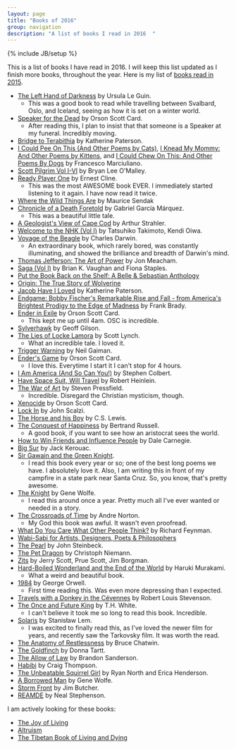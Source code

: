 ```yaml
---
layout: page
title: "Books of 2016"
group: navigation
description: "A list of books I read in 2016  "
---
```

{% include JB/setup %}

This is a list of books I have read in 2016. I will keep this list updated as I finish more books, throughout the year. Here is my list of [books read in 2015](http://burntfen.com/2015-12-29/books-i-read-in-2015).

* [The Left Hand of Darkness](https://en.wikipedia.org/wiki/The_Left_Hand_of_Darkness) by Ursula Le Guin.
  - This was a good book to read while travelling between Svalbard, Oslo, and Iceland, seeing as how it is set on a winter world.
* [Speaker for the Dead](https://en.wikipedia.org/wiki/Speaker_for_the_Dead) by Orson Scott Card.
  - After reading this, I plan to insist that that someone is a Speaker at my funeral. Incredibly moving.
* [Bridge to Terabithia](https://en.wikipedia.org/wiki/Bridge_to_Terabithia_(novel)) by Katherine Paterson.
* [I Could Pee On This (And Other Poems by Cats)](http://www.amazon.com/Could-Pee-This-Other-Poems/dp/1452110581), [I Knead My Mommy: And Other Poems by Kittens](http://www.amazon.com/Knead-My-Mommy-Other-Kittens/dp/1452132917), and [I Could Chew On This: And Other Poems By Dogs](http://www.amazon.com/Could-Chew-This-Other-Poems/dp/1452119031) by Francesco Marciuliano.
* [Scott Pilgrim Vol I-VI](https://en.wikipedia.org/wiki/Scott_Pilgrim) by Bryan Lee O'Malley.
* [Ready Player One](https://en.wikipedia.org/wiki/Ready_Player_One) by Ernest Cline.
  - This was the most AWESOME book EVER. I immediately started listening to it again. I have now read it twice.
* [Where the Wild Things Are](https://en.wikipedia.org/wiki/Where_the_Wild_Things_Are) by Maurice Sendak
* [Chronicle of a Death Foretold](https://en.wikipedia.org/wiki/Chronicle_of_a_Death_Foretold) by Gabriel García Márquez.
  - This was a beautiful little tale.
* [A Geologist's View of Cape Cod](http://www.amazon.com/A-Geologists-View-Cape-Cod/dp/0940160390) by Arthur Strahler.
* [Welcome to the NHK (Vol I)](https://en.wikipedia.org/wiki/Welcome_to_the_N.H.K.) by Tatsuhiko Takimoto, Kendi Oiwa.
* [Voyage of the Beagle](http://www.amazon.com/The-Voyage-Beagle-Researches-Classics/dp/014043268X) by Charles Darwin.
  - An extraordinary book, which rarely bored, was constantly illuminating, and showed the brilliance and breadth of Darwin's mind.
* [Thomas Jefferson: The Art of Power](http://www.amazon.com/Thomas-Jefferson-The-Art-Power/dp/0812979486) by Jon Meacham.
* [Saga (Vol I)](https://en.wikipedia.org/wiki/Saga_(comic_book)) by Brian K. Vaughan and Fiona Staples.
* [Put the Book Back on the Shelf: A Belle & Sebastian Anthology](https://en.wikipedia.org/wiki/Put_the_Book_Back_on_the_Shelf)
* [Origin: The True Story of Wolverine](https://en.wikipedia.org/wiki/Origin_(comics))
* [Jacob Have I Loved](https://en.wikipedia.org/wiki/Jacob_Have_I_Loved) by Katherine Paterson.
* [Endgame: Bobby Fischer's Remarkable Rise and Fall - from America's Brightest Prodigy to the Edge of Madness](http://www.amazon.com/Endgame-Fischers-Remarkable-Americas-Brightest/dp/0307463915) by Frank Brady.
* [Ender in Exile](https://en.wikipedia.org/wiki/Ender_in_Exile) by Orson Scott Card.
  - This kept me up until 4am. OSC is incredible.
* [Sylverhawk](http://www.amazon.com/Sylverhawk-Geoff-Gilson-ebook/dp/B01328HYBO) by Geoff Gilson.
* [The Lies of Locke Lamora](https://en.wikipedia.org/wiki/The_Lies_of_Locke_Lamora) by Scott Lynch.
  - What an incredible tale. I loved it.
* [Trigger Warning](http://www.nytimes.com/2015/03/08/books/review/neil-gaimans-trigger-warning.html) by Neil Gaiman.
* [Ender's Game](https://en.wikipedia.org/wiki/Ender%27s_Game) by Orson Scott Card.
  - I love this. Everytime I start it I can't stop for 4 hours.
* [I Am America (And So Can You!)](https://en.wikipedia.org/wiki/I_Am_America_(And_So_Can_You!)) by Stephen Colbert.
* [Have Space Suit, Will Travel](https://en.wikipedia.org/wiki/Have_Space_Suit%E2%80%94Will_Travel) by Robert Heinlein.
* [The War of Art](https://en.wikipedia.org/wiki/The_War_of_Art_(book)) by Steven Pressfield.
  - Incredible. Disregard the Christian mysticism, though.
* [Xenocide](https://en.wikipedia.org/wiki/Xenocide) by Orson Scott Card.
* [Lock In](https://en.wikipedia.org/wiki/Lock_In) by John Scalzi.
* [The Horse and his Boy](https://en.wikipedia.org/wiki/The_Horse_and_His_Boy) by C.S. Lewis.
* [The Conquest of Happiness](http://russell-j.com/beginner/COH-TEXT.HTM) by Bertrand Russell.
  - A good book, if you want to see how an aristocrat sees the world.
* [How to Win Friends and Influence People](https://en.wikipedia.org/wiki/How_to_Win_Friends_and_Influence_People) by Dale Carnegie.
* [Big Sur](https://en.wikipedia.org/wiki/Big_Sur_(novel)) by Jack Kerouac.
* [Sir Gawain and the Green Knight](https://en.wikipedia.org/wiki/Sir_Gawain_and_the_Green_Knight).
  - I read this book every year or so; one of the best long poems we have. I absolutely love it. Also, I am writing this in front of my campfire in a state park near Santa Cruz. So, you know, that's pretty awesome.
* [The Knight](https://en.wikipedia.org/wiki/The_Knight_(novel)) by Gene Wolfe.
  - I read this around once a year. Pretty much all I've ever wanted or needed in a story.
* [The Crossroads of Time](http://www.amazon.com/Crossroads-Time-Andre-Norton/dp/0441123163) by Andre Norton.
  - My God this book was awful. It wasn't even proofread.
* [What Do You Care What Other People Think?](https://en.wikipedia.org/wiki/What_Do_You_Care_What_Other_People_Think%3F) by Richard Feynman.
* [Wabi-Sabi for Artists, Designers, Poets & Philosophers](http://www.amazon.com/Wabi-Sabi-Artists-Designers-Poets-Philosophers/dp/0981484603)
* [The Pearl](https://en.wikipedia.org/wiki/The_Pearl_(novel)) by John Steinbeck.
* [The Pet Dragon](http://www.amazon.com/Pet-Dragon-Adventure-Friendship-Characters/dp/0061577766) by Christoph Niemann.
* [Zits](http://www.bookdepository.com/Zits-Jerry-Scott-Jim-Borgman-Prue-Scott/9780836268256?ref=bd_ser_1) by Jerry Scott, Prue Scott, Jim Borgman.
* [Hard-Boiled Wonderland and the End of the World](https://en.wikipedia.org/wiki/Hard-Boiled_Wonderland_and_the_End_of_the_World) by Haruki Murakami.
  - What a weird and beautiful book.
* [1984](https://en.wikipedia.org/wiki/Nineteen_Eighty-Four) by George Orwell.
  - First time reading this. Was even more depressing than I expected.
* [Travels with a Donkey in the Cévennes](https://en.wikipedia.org/wiki/Travels_with_a_Donkey_in_the_C%C3%A9vennes) by Robert Louis Stevenson.
* [The Once and Future King](https://en.wikipedia.org/wiki/The_Once_and_Future_King) by T.H. White.
  - I can't believe it took me so long to read this book. Incredible.
* [Solaris](https://en.wikipedia.org/wiki/Solaris_(novel)) by Stanisław Lem.
  - I was excited to finally read this, as I've loved the newer film for years, and recently saw the Tarkovsky film. It was worth the read.
* [The Anatomy of Restlessness](https://www.amazon.com/Anatomy-Restlessness-Selected-Writings-1969-1989/dp/0140256989) by Bruce Chatwin.
* [The Goldfinch](https://www.amazon.com/Goldfinch-Novel-Pulitzer-Prize-Fiction/dp/0316055433) by Donna Tartt.
* [The Allow of Law](https://www.amazon.com/Alloy-Law-Mistborn-Novel/dp/0765368544) by Brandon Sanderson.
* [Habibi](https://www.amazon.com/Habibi-Pantheon-Graphic-Novels-Thompson/dp/0375424148/ref=sr_1_1?s=books&ie=UTF8&qid=1473254331&sr=1-1&keywords=habibi) by Craig Thompson.
* [The Unbeatable Squirrel Girl](https://en.wikipedia.org/wiki/The_Unbeatable_Squirrel_Girl) by Ryan North and Erica Henderson.
* [A Borrowed Man](https://www.amazon.com/Borrowed-Man-Gene-Wolfe/dp/0765381141) by Gene Wolfe.
* [Storm Front](https://www.amazon.com/Storm-Front-Dresden-Files-Butcher/dp/1480580503) by Jim Butcher.
* [REAMDE](https://www.amazon.com/Reamde-Novel-Neal-Stephenson/dp/0062191497) by Neal Stephenson.

I am actively looking for these books:

* [The Joy of Living](https://www.amazon.com/Joy-Living-Unlocking-Science-Happiness/dp/0307347311)
* [Altruism](https://www.amazon.com/Altruism-Power-Compassion-Change-Yourself/dp/031620823X/ref=sr_1_1?s=books&ie=UTF8&qid=1473952415&sr=1-1&keywords=altruism)
* [The Tibetan Book of Living and Dying](https://www.amazon.com/Tibetan-Book-Living-Dying-International/dp/0062508342/ref=sr_1_1?s=books&ie=UTF8&qid=1473952434&sr=1-1&keywords=tibetan+book+of+living)
